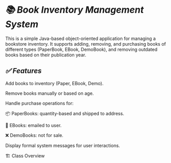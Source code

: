 # *📚 Book Inventory Management System*
This is a simple Java-based object-oriented application for managing a bookstore inventory. It supports adding, removing, and purchasing books of different types (PaperBook, EBook, DemoBook), and removing outdated books based on their publication year.

## *✅ Features*
Add books to inventory (Paper, EBook, Demo).

Remove books manually or based on age.

Handle purchase operations for:

📦 PaperBooks: quantity-based and shipped to address.

📧 EBooks: emailed to user.

❌ DemoBooks: not for sale.

Display formal system messages for user interactions.

🏗️ Class Overview

